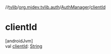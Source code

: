 //[tvlib](../../../index.md)/[org.mjdev.tvlib.auth](../index.md)/[AuthManager](index.md)/[clientId](client-id.md)

# clientId

[androidJvm]\
val [clientId](client-id.md): [String](https://kotlinlang.org/api/latest/jvm/stdlib/kotlin/-string/index.html)
